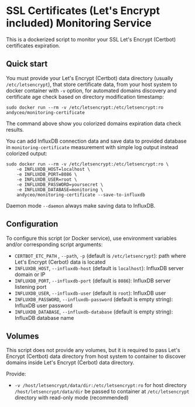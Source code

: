 # SSL Certificates (Let's Encrypt included) Monitoring Service

This is a dockerized script to monitor your SSL Let's Encrypt (Certbot) certificates expiration.


## Quick start

You must provide your Let's Encrypt (Certbot) data directory (usually `/etc/letsencrypt`), that store certificate data, from your host system to docker container with `-v` option, for automated domains discovery and certificate age check based on directory modification timestamp:

    sudo docker run --rm -v /etc/letsencrypt:/etc/letsencrypt:ro andyceo/monitoring-certificate

The command above show you colorized domains expiration data check results.

You can add InfluxDB connection data and save data to provided database in `monitoring-certificate` measurement with simple log output instead colorized output:

    sudo docker run --rm -v /etc/letsencrypt:/etc/letsencrypt:ro \
        -e INFLUXDB_HOST=localhost \
        -e INFLUXDB_PORT=8086 \
        -e INFLUXDB_USER=root \
        -e INFLUXDB_PASSWORD=yoursecret \
        -e INFLUXDB_DATABASE=monitoring \
        andyceo/monitoring-certificate --save-to-influxdb

Daemon mode `--daemon` always make saving data to InfluxDB.


## Configuration

To configure this script (or Docker service), use environment variables and/or corresponding script arguments:

- `CERTBOT_ETC_PATH` , `--path`, `-p` (default is `/etc/letsencrypt`): path where Let's Encrypt (Cerbot) data is located
- `INFLUXDB_HOST`, `--influxdb-host` (default is `localhost`): InfluxDB server domain or IP
- `INFLUXDB_PORT`, `--influxdb-port` (default is `8086`): InfluxDB server listening port
- `INFLUXDB_USER`, `--influxdb-user` (default is `root`): InfluxDB user
- `INFLUXDB_PASSWORD`, `--influxdb-password` (default is empty string): InfluxDB user password
- `INFLUXDB_DATABASE`, `--influxdb-database` (default is empty string): InfluxDB database name


## Volumes

This script does not provide any volumes, but it is required to pass Let's Encrypt (Certbot) data directory from host system to container to discover domains inside Let's Encrypt (Cerbot) data directory.

Provide:

- `-v /host/letsencrypt/data/dir:/etc/letsencrypt:ro` for host directory `/host/letsencrypt/data/dir` be passed to container at `/etc/letsencrypt` directory with read-only mode (recommended)
